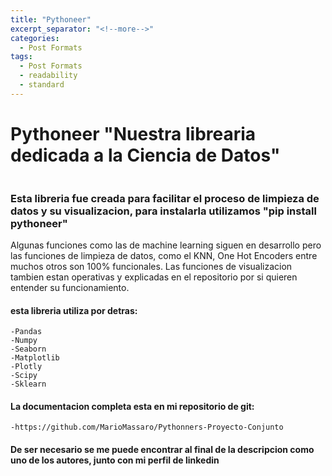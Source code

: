 ```yaml
---
title: "Pythoneer"
excerpt_separator: "<!--more-->"
categories:
  - Post Formats
tags:
  - Post Formats
  - readability
  - standard
---
```


# Pythoneer "Nuestra librearia dedicada a la Ciencia de Datos"

<figure style="width: 600px">
  <img src="{{ site.url }}{{ site.baseurl }}/assets/images/pytho.jpeg" alt="">
</figure> 

<!--more-->

### Esta libreria fue creada para facilitar el proceso de limpieza de datos y su visualizacion, para instalarla utilizamos "pip install pythoneer"

Algunas funciones como las de machine learning siguen en desarrollo pero las funciones de limpieza de datos, como el KNN, One Hot Encoders entre muchos otros son 100% funcionales. Las funciones de visualizacion tambien estan operativas y explicadas en el repositorio por si quieren entender su funcionamiento.

#### esta libreria utiliza por detras:

	-Pandas
	-Numpy
	-Seaborn
	-Matplotlib
	-Plotly
	-Scipy
	-Sklearn

#### La documentacion completa esta en mi repositorio de git:
    -https://github.com/MarioMassaro/Pythonners-Proyecto-Conjunto

#### De ser necesario se me puede encontrar al final de la descripcion como uno de los autores, junto con mi perfil de linkedin